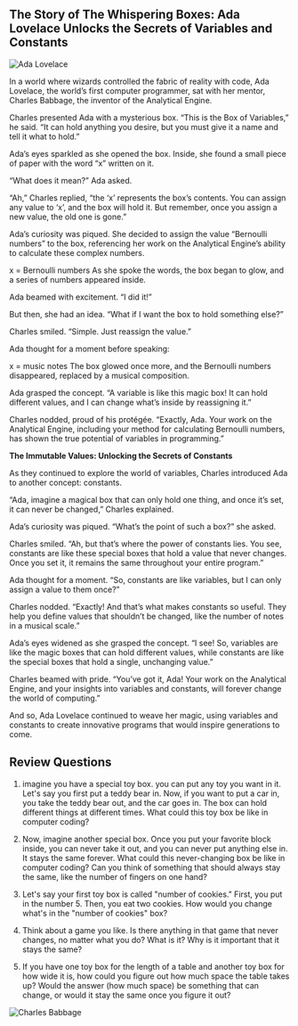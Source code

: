 ## The Story of The Whispering Boxes: Ada Lovelace Unlocks the Secrets of Variables and Constants

![Ada Lovelace](https://agunechembaekene.wordpress.com/wp-content/uploads/2025/01/ada_lovelace_portrait-1.jpg)

In a world where wizards controlled the fabric of reality with code, Ada Lovelace, the world’s first computer programmer, sat with her mentor, Charles Babbage, the inventor of the Analytical Engine.

Charles presented Ada with a mysterious box. “This is the Box of Variables,” he said. “It can hold anything you desire, but you must give it a name and tell it what to hold.”

Ada’s eyes sparkled as she opened the box. Inside, she found a small piece of paper with the word “x” written on it.

“What does it mean?” Ada asked.

“Ah,” Charles replied, “the ‘x’ represents the box’s contents. You can assign any value to ‘x’, and the box will hold it. But remember, once you assign a new value, the old one is gone.”

Ada’s curiosity was piqued. She decided to assign the value “Bernoulli numbers” to the box, referencing her work on the Analytical Engine’s ability to calculate these complex numbers.

x = Bernoulli numbers
As she spoke the words, the box began to glow, and a series of numbers appeared inside.

Ada beamed with excitement. “I did it!”

But then, she had an idea. “What if I want the box to hold something else?”

Charles smiled. “Simple. Just reassign the value.”

Ada thought for a moment before speaking:

x = music notes
The box glowed once more, and the Bernoulli numbers disappeared, replaced by a musical composition.


Ada grasped the concept. “A variable is like this magic box! It can hold different values, and I can change what’s inside by reassigning it.”

Charles nodded, proud of his protégée. “Exactly, Ada. Your work on the Analytical Engine, including your method for calculating Bernoulli numbers, has shown the true potential of variables in programming.”

**The Immutable Values: Unlocking the Secrets of Constants**

As they continued to explore the world of variables, Charles introduced Ada to another concept: constants.

“Ada, imagine a magical box that can only hold one thing, and once it’s set, it can never be changed,” Charles explained.

Ada’s curiosity was piqued. “What’s the point of such a box?” she asked.

Charles smiled. “Ah, but that’s where the power of constants lies. You see, constants are like these special boxes that hold a value that never changes. Once you set it, it remains the same throughout your entire program.”

Ada thought for a moment. “So, constants are like variables, but I can only assign a value to them once?”

Charles nodded. “Exactly! And that’s what makes constants so useful. They help you define values that shouldn’t be changed, like the number of notes in a musical scale.”

Ada’s eyes widened as she grasped the concept. “I see! So, variables are like the magic boxes that can hold different values, while constants are like the special boxes that hold a single, unchanging value.”

Charles beamed with pride. “You’ve got it, Ada! Your work on the Analytical Engine, and your insights into variables and constants, will forever change the world of computing.”

And so, Ada Lovelace continued to weave her magic, using variables and constants to create innovative programs that would inspire generations to come.

## Review Questions

1.  imagine you have a special toy box. you can put any toy you want in it. Let's say you first put a teddy bear in. Now, if you want to put a car in, you take the teddy bear out, and the car goes in. The box can hold different things at different times. What could this toy box be like in computer coding?

2.  Now, imagine another special box. Once you put your favorite block inside, you can never take it out, and you can never put anything else in. It stays the same forever. What could this never-changing box be like in computer coding? Can you think of something that should always stay the same, like the number of fingers on one hand?

3.  Let's say your first toy box is called "number of cookies." First, you put in the number 5. Then, you eat two cookies. How would you change what's in the "number of cookies" box?

4.  Think about a game you like. Is there anything in that game that never changes, no matter what you do? What is it? Why is it important that it stays the same?

5.  If you have one toy box for the length of a table and another toy box for how wide it is, how could you figure out how much space the table takes up? Would the answer (how much space) be something that can change, or would it stay the same once you figure it out?

![Charles Babbage](https://agunechembaekene.wordpress.com/wp-content/uploads/2025/01/british_english_school_-_charles_babbage_1792e280931871_-_814168_-_national_trust.jpg?w=850)
